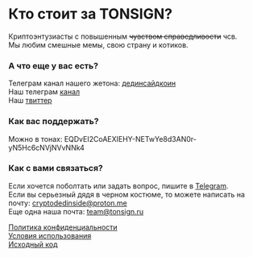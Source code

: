 # Кто стоит за TONSIGN?

Криптоэнтузиасты с повышенным ~~чувством справедливости~~ чсв.<br>
Мы любим смешные мемы, свою страну и котиков.

### А что еще у вас есть?

Телеграм канал нашего жетона: [дединсайдкоин](https://t.me/dedinsidecoin)<br>
Наш телеграм [канал](https://t.me/fckthecensor)<br>
Наш [твиттер](https://twitter.com/fckthecensor)

### Как вас поддержать?

Можно в тонах: EQDvEI2CoAEXIEHY-NETwYe8d3AN0r-yN5Hc6cNVjNVvNNk4

### Как с вами связаться?

Если хочется поболтать или задать вопрос, пишите в [Telegram](https://t.me/askmeaboutsomething).<br>
Если вы серьезный дядя в черном костюме, то можете написать на почту: cryptodedinside@proton.me<br>
Еще одна наша почта: team@tonsign.ru

[Политика конфиденциальности](https://biscuitlov3r.github.io/tonsigndocs/privacy)<br>
[Условия использования](https://biscuitlov3r.github.io/tonsigndocs/terms)<br>
[Исходный код](https://github.com/biscuitlov3r/tonsign)
